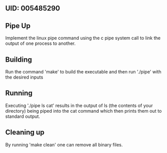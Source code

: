 ## UID: 005485290

## Pipe Up

Implement the linux pipe command using the c pipe system call to link the output of one process to another.

## Building

Run the command 'make' to build the executable and then run './pipe' with the desired inputs

## Running

Executing './pipe ls cat' results in the output of ls (the contents of your directory) being piped into the cat command which then prints them out to standard output.

## Cleaning up

By running 'make clean' one can remove all binary files.
